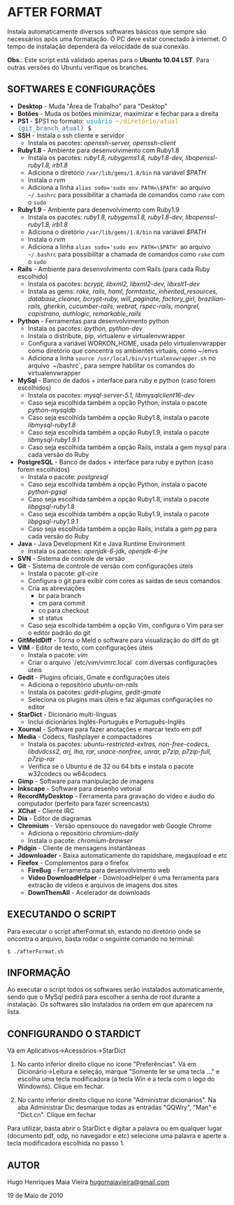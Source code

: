 AFTER FORMAT
============

Instala automaticamente diversos softwares b&aacute;sicos que sempre s&atilde;o necess&aacute;rios
ap&oacute;s uma formata&ccedil;&atilde;o. O PC deve estar conectado &agrave; internet. O tempo de
instala&ccedil;&atilde;o depender&aacute; da velocidade de sua conex&atilde;o.

**Obs**.: Este script est&aacute; validado apenas para o **Ubuntu 10.04 LST**.
Para outras vers&otilde;es do Ubuntu verifique os branches.


SOFTWARES E CONFIGURA&Ccedil;&Otilde;ES
---------------------------------------

* **Desktop**           - Muda "&Aacute;rea de Trabalho" para "Desktop"
* **Bot&otilde;es**     - Muda os bot&otilde;es minimizar, maximizar e fechar para a direita
* **PS1**               - $PS1 no formato: <span style="padding: 2px; font-family: monospace"><span style="color: #06989A;">usu&aacute;rio</span> <span style="color: #B8A000;">~/diret&oacute;rio/atual</span> <span style="color: #3465a4;">(git_branch_atual)</span> $</span>
* **SSH**               - Instala o ssh cliente e servidor
    * Instala os pacotes: *openssh-server, openssh-client*
* **Ruby1.8**           - Ambiente para desenvolvimento com Ruby1.8
    * Instala os pacotes: *ruby1.8, rubygems1.8, ruby1.8-dev, libopenssl-ruby1.8, irb1.8*
    * Adiciona o diret&oacute;rio `/var/lib/gems/1.8/bin` na vari&aacute;vel *$PATH*
    * Instala o *rvm*
    * Adiciona a linha `alias sudo='sudo env PATH=\$PATH'` ao arquivo `~/.bashrc` para possibilitar a chamada de comandos como `rake` com o `sudo`
* **Ruby1.9**           - Ambiente para desenvolvimento com Ruby1.9
    * Instala os pacotes: *ruby1.8, rubygems1.8, ruby1.8-dev, libopenssl-ruby1.8, irb1.8*
    * Adiciona o diret&oacute;rio `/var/lib/gems/1.8/bin` na vari&aacute;vel *$PATH*
    * Instala o *rvm*
    * Adiciona a linha `alias sudo='sudo env PATH=\$PATH'` ao arquivo `~/.bashrc` para possibilitar a chamada de comandos como `rake` com o `sudo`
* **Rails**             - Ambiente para desenvolvimento com Rails (para cada Ruby escolhido)
    * Instala os pacotes: *bcrypt, libxml2, libxml2-dev, libxslt1-dev*
    * Instala as gems: *rake, rails, haml, formtastic, inherited_resources, database_cleaner, bcrypt-ruby, will_paginate, factory_girl, brazilian-rails, gherkin, cucumber-rails, webrat, rspec-rails, mongrel, capistrano, authlogic, remarkable_rails*
* **Python**            - Ferramentas para desenvolvimento python
    * Instala os pacotes: *ipython, python-dev*
    * Instala o distribute, pip, virtualenv e virtualenvwrapper
    * Configura a vari&aacute;vel WORKON_HOME, usada pelo virtualenvwrapper como diret&oacute;rio que concentra os ambientes virtuais, como ~/envs
    * Adiciona a linha `source /usr/local/bin/virtualenvwrapper.sh` no arquivo` `~/bashrc`, para sempre habilitar os comandos do virtualenvwrapper
* **MySql**             - Banco de dados + interface para ruby e python (caso forem escolhidos)
    * Instala os pacotes: *mysql-server-5.1, libmysqlclient16-dev*
    * Caso seja escolhida tamb&eacute;m a op&ccedil;&atilde;o Python, instala o pacote *python-mysqldb*
    * Caso seja escolhida tamb&eacute;m a op&ccedil;&atilde;o Ruby1.8, instala o pacote *libmysql-ruby1.8*
    * Caso seja escolhida tamb&eacute;m a op&ccedil;&atilde;o Ruby1.9, instala o pacote *libmysql-ruby1.9.1*
    * Caso seja escolhida tamb&eacute;m a op&ccedil;&atilde;o Rails, instala a gem *mysql* para cada vers&atilde;o do Ruby
* **PostgreSQL**        - Banco de dados + interface para ruby e python (caso forem escolhidos)
    * Instala o pacote: *postgresql*
    * Caso seja escolhida tamb&eacute;m a op&ccedil;&atilde;o Python, instala o pacote *python-pgsql*
    * Caso seja escolhida tamb&eacute;m a op&ccedil;&atilde;o Ruby1.8, instala o pacote *libpgsql-ruby1.8*
    * Caso seja escolhida tamb&eacute;m a op&ccedil;&atilde;o Ruby1.9, instala o pacote *libpgsql-ruby1.9.1*
    * Caso seja escolhida tamb&eacute;m a op&ccedil;&atilde;o Rails, instala a gem *pg* para cada vers&atilde;o do Ruby
* **Java**              - Java Development Kit e Java Runtime Environment
    * Instala os pacotes: *openjdk-6-jdk, openjdk-6-jre*
* **SVN**               - Sistema de controle de vers&atilde;o
* **Git**               - Sistema de controle de vers&atilde;o com configura&ccedil;&otilde;es &uacute;teis
    * Instala o pacote: *git-cire*
    * Configura o git para exibir com cores as sa&iacute;das de seus comandos
    * Cria as abrevia&ccedil;&otilde;es
        * br para branch
        * cm para commit
        * co para checkout
        * st status
    * Caso seja escolhida tamb&eacute;m a op&ccedil;&atilde;o Vim, configura o Vim para ser o editor padr&atilde;o do git
* **GitMeldDiff**       - Torna o Meld o software para visualiza&ccedil;&atilde;o do diff do git
* **VIM**               - Editor de texto, com configura&ccedil;&otilde;es &uacute;teis
    * Instala o pacote: *vim*
    * Criar o arquivo ´/etc/vim/vimrc.local´ com diversas configura&ccedil;&otilde;es &uacute;teis
* **Gedit**             - Plugins oficiais, Gmate e configura&ccedil;&otilde;es &uacute;teis
    * Adiciona o reposit&oacute;rio *ubuntu-on-rails*
    * Instala os pacotes: *gedit-plugins, gedit-gmate*
    * Seleciona os plugins mais &uacute;teis e faz algumas configura&ccedil;&otilde;es no editor
* **StarDict**          - Dicion&aacute;rio multi-l&iacute;nguas
    * Inclui dicion&aacute;rios Ingl&ecirc;s-Portugu&ecirc;s e Portugu&ecirc;s-Ingl&ecirc;s
* **Xournal**           - Software para fazer anota&ccedil;&otilde;es e marcar texto em pdf
* **Media**             - Codecs, flashplayer e compactadores
    * Instala os pacotes: *ubuntu-restricted-extras, non-free-codecs, libdvdcss2, arj, lha, rar, unace-nonfree, unrar, p7zip, p7zip-full, p7zip-rar*
    * Verifica se o Ubuntu &eacute; de 32 ou 64 bits e instala o pacote w32codecs ou w64codecs
* **Gimp**              - Software para manipula&ccedil;&atilde;o de imagens
* **Inkscape**          - Software para desenho vetorial
* **RecordMyDesktop**   - Ferramenta para grava&ccedil;&atilde;o do video e &aacute;udio do computador (perfeito para fazer screencasts)
* **XChat**             - Cliente IRC
* **Dia**               - Editor de diagramas
* **Chromium**          - Vers&atilde;o opensouce do navegador web Google Chrome
    * Adiciona o reposit&oacute;rio *chromium-daily*
    * Instala o pacote: *chromium-browser*
* **Pidgin**            - Cliente de mensagens instant&acirc;neas
* **Jdownloader**       - Baixa automaticamente do rapidshare, megaupload e etc
* **Firefox**           - Complementos para o firefox
    * **FireBug**               - Ferramenta para desenvolvimento web
    * **Video DownloadHelper**  - DownloadHelper &eacute; uma ferramenta para extra&ccedil;&atilde;o de v&iacute;deos e arquivos de imagens dos sites
    * **DownThemAll**           - Acelerador de downloads


EXECUTANDO O SCRIPT
-------------------

Para executar o script afterFormat.sh, estando no diret&oacute;rio onde se oncontra o
arquivo, basta rodar o seguinte comando no terminal:

    $ ./afterFormat.sh


INFORMA&Ccedil;&Atilde;O
------------------------

Ao executar o script todos os softwares ser&atilde;o instalados automaticamente,
sendo que o MySql pedir&aacute; para escolher a senha de root durante a
instala&ccedil;&atilde;o. Os softwares s&atilde;o instalados na ordem em que aparecem na
lista.


CONFIGURANDO O STARDICT
-----------------------

V&aacute; em Aplicativos->Acess&oacute;rios->StarDict

1. No canto inferior direito clique no &iacute;cone "Prefer&ecirc;ncias". V&aacute; em
    Dicion&aacute;rio->Leitura e sele&ccedil;&atilde;o, marque "Somente ler se uma tecla ..." e
    escolha uma tecla modificadora (a tecla Win &eacute; a tecla com o logo do
    Windowns). Clique em fechar.

2. No canto inferior direito clique no &iacute;cone "Administrar dicion&aacute;rios". Na
    aba Administrar Dic desmarque todas as entradas "QQWry", "Man" e
    "Dict.cn". Clique em fechar

Para utilizar, basta abrir o StarDict e digitar a palavra ou em qualquer
lugar (documento pdf, odp, no navegador e etc) selecione uma palavra e
aperte a tecla modificadora escolhida no passo 1.


AUTOR
-----

  Hugo Henriques Maia Vieira <hugomaiavieira@gmail.com>

  19 de Maio de 2010


